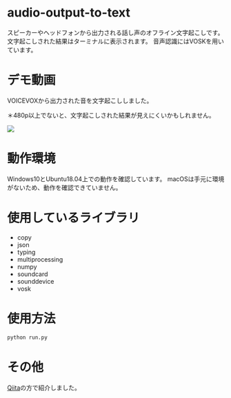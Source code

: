 # audio-output-to-text
スピーカーやヘッドフォンから出力される話し声のオフライン文字起こしです。
文字起こしされた結果はターミナルに表示されます。
音声認識にはVOSKを用いています。

# デモ動画
VOICEVOXから出力された音を文字起こししました。

＊480p以上でないと、文字起こしされた結果が見えにくいかもしれません。

[![](https://img.youtube.com/vi/8TGZBzI9u7E/0.jpg)](https://www.youtube.com/watch?v=8TGZBzI9u7E)

# 動作環境
Windows10とUbuntu18.04上での動作を確認しています。
macOSは手元に環境がないため、動作を確認できていません。

# 使用しているライブラリ
- copy
- json
- typing
- multiprocessing
- numpy
- soundcard
- sounddevice
- vosk

# 使用方法
```bash
python run.py
```

# その他
[Qiita](https://qiita.com/3998/items/a18b50aaf58e0176e6a5)の方で紹介しました。
